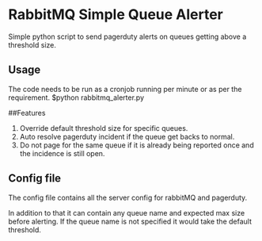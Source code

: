 # RabbitMQ Simple Queue Alerter
Simple python script to send pagerduty alerts on queues getting above a threshold size.

## Usage
The code needs to be run as a cronjob running per minute or as per the requirement.
$python rabbitmq_alerter.py

##Features
1. Override default threshold size for specific queues.
2. Auto resolve pagerduty incident if the queue get backs to normal.
3. Do not page for the same queue if it is already being reported once and the incidence is still open.

## Config file
The config file contains all the server config for rabbitMQ and pagerduty.

In addition to that it can contain any queue name and expected max size before alerting. If the queue name is not specified it would take the default threshold.


